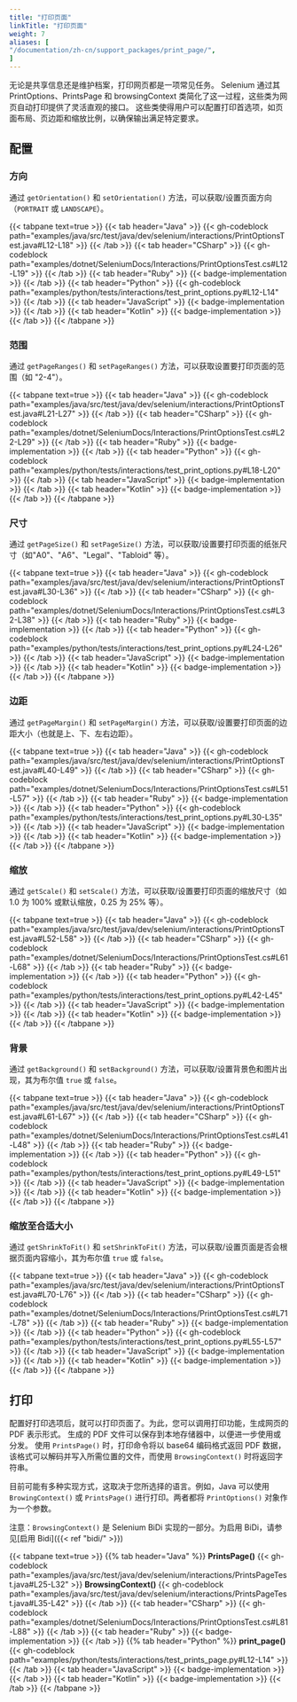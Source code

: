 ```yaml
---
title: "打印页面"
linkTitle: "打印页面"
weight: 7
aliases: [
"/documentation/zh-cn/support_packages/print_page/",
]
---
```


无论是共享信息还是维护档案，打印网页都是一项常见任务。
Selenium 通过其 PrintOptions、PrintsPage 和 browsingContext 类简化了这一过程，这些类为网页自动打印提供了灵活直观的接口。
这些类使得用户可以配置打印首选项，如页面布局、页边距和缩放比例，以确保输出满足特定要求。

## 配置

### 方向
通过 `getOrientation()` 和 `setOrientation()` 方法，可以获取/设置页面方向（`PORTRAIT` 或 `LANDSCAPE`）。

{{< tabpane text=true >}}
{{< tab header="Java" >}}
{{< gh-codeblock path="examples/java/src/test/java/dev/selenium/interactions/PrintOptionsTest.java#L12-L18" >}}
{{< /tab >}}
{{< tab header="CSharp" >}}
{{< gh-codeblock path="examples/dotnet/SeleniumDocs/Interactions/PrintOptionsTest.cs#L12-L19" >}}
{{< /tab >}}
{{< tab header="Ruby" >}}
{{< badge-implementation >}}
{{< /tab >}}
{{< tab header="Python" >}}
{{< gh-codeblock path="examples/python/tests/interactions/test_print_options.py#L12-L14" >}}
{{< /tab >}}
{{< tab header="JavaScript" >}}
{{< badge-implementation >}}
{{< /tab >}}
{{< tab header="Kotlin" >}}
{{< badge-implementation >}}
{{< /tab >}}
{{< /tabpane >}}

### 范围
通过 `getPageRanges()` 和 `setPageRanges()` 方法，可以获取设置要打印页面的范围（如 "2-4"）。

{{< tabpane text=true >}}
{{< tab header="Java" >}}
{{< gh-codeblock path="examples/java/src/test/java/dev/selenium/interactions/PrintOptionsTest.java#L21-L27" >}}
{{< /tab >}}
{{< tab header="CSharp" >}}
{{< gh-codeblock path="examples/dotnet/SeleniumDocs/Interactions/PrintOptionsTest.cs#L22-L29" >}}
{{< /tab >}}
{{< tab header="Ruby" >}}
{{< badge-implementation >}}
{{< /tab >}}
{{< tab header="Python" >}}
{{< gh-codeblock path="examples/python/tests/interactions/test_print_options.py#L18-L20" >}}
{{< /tab >}}
{{< tab header="JavaScript" >}}
{{< badge-implementation >}}
{{< /tab >}}
{{< tab header="Kotlin" >}}
{{< badge-implementation >}}
{{< /tab >}}
{{< /tabpane >}}

### 尺寸
通过 `getPageSize()` 和 `setPageSize()` 方法，可以获取/设置要打印页面的纸张尺寸（如"A0"、"A6"、"Legal"、"Tabloid" 等）。

{{< tabpane text=true >}}
{{< tab header="Java" >}}
{{< gh-codeblock path="examples/java/src/test/java/dev/selenium/interactions/PrintOptionsTest.java#L30-L36" >}}
{{< /tab >}}
{{< tab header="CSharp" >}}
{{< gh-codeblock path="examples/dotnet/SeleniumDocs/Interactions/PrintOptionsTest.cs#L32-L38" >}}
{{< /tab >}}
{{< tab header="Ruby" >}}
{{< badge-implementation >}}
{{< /tab >}}
{{< tab header="Python" >}}
{{< gh-codeblock path="examples/python/tests/interactions/test_print_options.py#L24-L26" >}}
{{< /tab >}}
{{< tab header="JavaScript" >}}
{{< badge-implementation >}}
{{< /tab >}}
{{< tab header="Kotlin" >}}
{{< badge-implementation >}}
{{< /tab >}}
{{< /tabpane >}}

### 边距
通过 `getPageMargin()` 和 `setPageMargin()` 方法，可以获取/设置要打印页面的边距大小（也就是上、下、左右边距）。

{{< tabpane text=true >}}
{{< tab header="Java" >}}
{{< gh-codeblock path="examples/java/src/test/java/dev/selenium/interactions/PrintOptionsTest.java#L40-L49" >}}
{{< /tab >}}
{{< tab header="CSharp" >}}
{{< gh-codeblock path="examples/dotnet/SeleniumDocs/Interactions/PrintOptionsTest.cs#L51-L57" >}}
{{< /tab >}}
{{< tab header="Ruby" >}}
{{< badge-implementation >}}
{{< /tab >}}
{{< tab header="Python" >}}
{{< gh-codeblock path="examples/python/tests/interactions/test_print_options.py#L30-L35" >}}
{{< /tab >}}
{{< tab header="JavaScript" >}}
{{< badge-implementation >}}
{{< /tab >}}
{{< tab header="Kotlin" >}}
{{< badge-implementation >}}
{{< /tab >}}
{{< /tabpane >}}

### 缩放
通过 `getScale()` 和 `setScale()` 方法，可以获取/设置要打印页面的缩放尺寸（如 1.0 为 100% 或默认缩放，0.25 为 25% 等）。

{{< tabpane text=true >}}
{{< tab header="Java" >}}
{{< gh-codeblock path="examples/java/src/test/java/dev/selenium/interactions/PrintOptionsTest.java#L52-L58" >}}
{{< /tab >}}
{{< tab header="CSharp" >}}
{{< gh-codeblock path="examples/dotnet/SeleniumDocs/Interactions/PrintOptionsTest.cs#L61-L68" >}}
{{< /tab >}}
{{< tab header="Ruby" >}}
{{< badge-implementation >}}
{{< /tab >}}
{{< tab header="Python" >}}
{{< gh-codeblock path="examples/python/tests/interactions/test_print_options.py#L42-L45" >}}
{{< /tab >}}
{{< tab header="JavaScript" >}}
{{< badge-implementation >}}
{{< /tab >}}
{{< tab header="Kotlin" >}}
{{< badge-implementation >}}
{{< /tab >}}
{{< /tabpane >}}

### 背景
通过 `getBackground()` 和 `setBackground()` 方法，可以获取/设置背景色和图片出现，其为布尔值 `true` 或 `false`。

{{< tabpane text=true >}}
{{< tab header="Java" >}}
{{< gh-codeblock path="examples/java/src/test/java/dev/selenium/interactions/PrintOptionsTest.java#L61-L67" >}}
{{< /tab >}}
{{< tab header="CSharp" >}}
{{< gh-codeblock path="examples/dotnet/SeleniumDocs/Interactions/PrintOptionsTest.cs#L41-L48" >}}
{{< /tab >}}
{{< tab header="Ruby" >}}
{{< badge-implementation >}}
{{< /tab >}}
{{< tab header="Python" >}}
{{< gh-codeblock path="examples/python/tests/interactions/test_print_options.py#L49-L51" >}}
{{< /tab >}}
{{< tab header="JavaScript" >}}
{{< badge-implementation >}}
{{< /tab >}}
{{< tab header="Kotlin" >}}
{{< badge-implementation >}}
{{< /tab >}}
{{< /tabpane >}}

### 缩放至合适大小
通过 `getShrinkToFit()` 和 `setShrinkToFit()` 方法，可以获取/设置页面是否会根据页面内容缩小，其为布尔值 `true` 或 `false`。

{{< tabpane text=true >}}
{{< tab header="Java" >}}
{{< gh-codeblock path="examples/java/src/test/java/dev/selenium/interactions/PrintOptionsTest.java#L70-L76" >}}
{{< /tab >}}
{{< tab header="CSharp" >}}
{{< gh-codeblock path="examples/dotnet/SeleniumDocs/Interactions/PrintOptionsTest.cs#L71-L78" >}}
{{< /tab >}}
{{< tab header="Ruby" >}}
{{< badge-implementation >}}
{{< /tab >}}
{{< tab header="Python" >}}
{{< gh-codeblock path="examples/python/tests/interactions/test_print_options.py#L55-L57" >}}
{{< /tab >}}
{{< tab header="JavaScript" >}}
{{< badge-implementation >}}
{{< /tab >}}
{{< tab header="Kotlin" >}}
{{< badge-implementation >}}
{{< /tab >}}
{{< /tabpane >}}

## 打印

配置好打印选项后，就可以打印页面了。为此，您可以调用打印功能，生成网页的 PDF 表示形式。
生成的 PDF 文件可以保存到本地存储器中，以便进一步使用或分发。
使用 `PrintsPage()` 时，打印命令将以 base64 编码格式返回 PDF
数据，该格式可以解码并写入所需位置的文件，而使用 `BrowsingContext()` 时将返回字符串。

目前可能有多种实现方式，这取决于您所选择的语言。例如，Java 可以使用 `BrowingContext()`
或 `PrintsPage()` 进行打印。两者都将 `PrintOptions()` 对象作为一个参数。

注意：`BrowsingContext()` 是 Selenium BiDi 实现的一部分。为启用 BiDi，请参见[启用 Bidi]({{< ref "bidi/" >}}) 

{{< tabpane text=true >}}
{{% tab header="Java" %}}
**PrintsPage()**
{{< gh-codeblock path="examples/java/src/test/java/dev/selenium/interactions/PrintsPageTest.java#L25-L32" >}}
**BrowsingContext()**
{{< gh-codeblock path="examples/java/src/test/java/dev/selenium/interactions/PrintsPageTest.java#L35-L42" >}}
{{< /tab >}}
{{< tab header="CSharp" >}}
{{< gh-codeblock path="examples/dotnet/SeleniumDocs/Interactions/PrintOptionsTest.cs#L81-L88" >}}
{{< /tab >}}
{{< tab header="Ruby" >}}
{{< badge-implementation >}}
{{< /tab >}}
{{% tab header="Python" %}}
**print_page()**
{{< gh-codeblock path="examples/python/tests/interactions/test_prints_page.py#L12-L14" >}}
{{< /tab >}}
{{< tab header="JavaScript" >}}
{{< badge-implementation >}}
{{< /tab >}}
{{< tab header="Kotlin" >}}
{{< badge-implementation >}}
{{< /tab >}}
{{< /tabpane >}}
